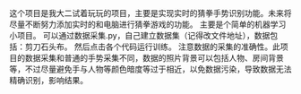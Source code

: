 这个项目是我大二试着玩玩的项目，主要是实现实时的猜拳手势识别功能。未来将尽量不断努力添加实时的和电脑进行猜拳游戏的功能。
主要是个简单的机器学习小项目。
可以通过数据采集.py，自己建立数据集（记得改文件地址），数据包括：剪刀石头布。
然后点击各个代码运行训练。
注意数据的采集的准确性。此项目的数据采集和普通的手势采集不同，数据的照片背景可以包括人物、房间背景等，不过尽量避免手与人物等颜色暗度等过于相近，以免数据污染，导致数据无法精确识别，影响结果。
